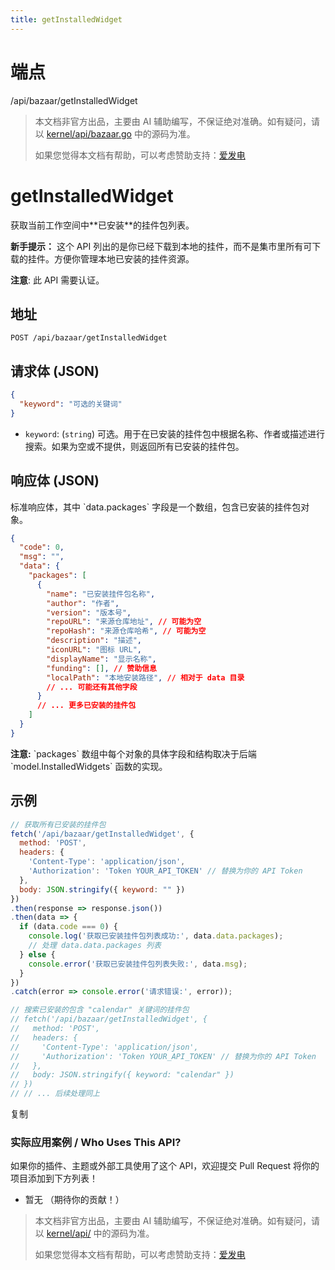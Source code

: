 ```yaml
---
title: getInstalledWidget
---
```

# 端点

/api/bazaar/getInstalledWidget

> 本文档非官方出品，主要由 AI 辅助编写，不保证绝对准确。如有疑问，请以 [kernel/api/bazaar.go](https://github.com/siyuan-note/siyuan/blob/master/kernel/api/bazaar.go) 中的源码为准。
> 
> 如果您觉得本文档有帮助，可以考虑赞助支持：[爱发电](https://afdian.com/a/leolee9086?tab=feed)

# getInstalledWidget

获取当前工作空间中\*\*已安装\*\*的挂件包列表。

**新手提示：** 这个 API 列出的是你已经下载到本地的挂件，而不是集市里所有可下载的挂件。方便你管理本地已安装的挂件资源。

**注意**: 此 API 需要认证。

## 地址

`POST /api/bazaar/getInstalledWidget`

## 请求体 (JSON)

```json
{
  "keyword": "可选的关键词"
}
```

-   `keyword`: (`string`) 可选。用于在已安装的挂件包中根据名称、作者或描述进行搜索。如果为空或不提供，则返回所有已安装的挂件包。

## 响应体 (JSON)

标准响应体，其中 \`data.packages\` 字段是一个数组，包含已安装的挂件包对象。

```json
{
  "code": 0,
  "msg": "",
  "data": {
    "packages": [
      {
        "name": "已安装挂件包名称",
        "author": "作者",
        "version": "版本号",
        "repoURL": "来源仓库地址", // 可能为空
        "repoHash": "来源仓库哈希", // 可能为空
        "description": "描述",
        "iconURL": "图标 URL",
        "displayName": "显示名称",
        "funding": [], // 赞助信息
        "localPath": "本地安装路径", // 相对于 data 目录
        // ... 可能还有其他字段
      }
      // ... 更多已安装的挂件包
    ]
  }
}
```

**注意:** \`packages\` 数组中每个对象的具体字段和结构取决于后端 \`model.InstalledWidgets\` 函数的实现。

## 示例

```javascript
// 获取所有已安装的挂件包
fetch('/api/bazaar/getInstalledWidget', {
  method: 'POST',
  headers: {
    'Content-Type': 'application/json',
    'Authorization': 'Token YOUR_API_TOKEN' // 替换为你的 API Token
  },
  body: JSON.stringify({ keyword: "" })
})
.then(response => response.json())
.then(data => {
  if (data.code === 0) {
    console.log('获取已安装挂件包列表成功:', data.data.packages);
    // 处理 data.data.packages 列表
  } else {
    console.error('获取已安装挂件包列表失败:', data.msg);
  }
})
.catch(error => console.error('请求错误:', error));

// 搜索已安装的包含 "calendar" 关键词的挂件包
// fetch('/api/bazaar/getInstalledWidget', {
//   method: 'POST',
//   headers: {
//     'Content-Type': 'application/json',
//     'Authorization': 'Token YOUR_API_TOKEN' // 替换为你的 API Token
//   },
//   body: JSON.stringify({ keyword: "calendar" })
// })
// // ... 后续处理同上
```

复制

### 实际应用案例 / Who Uses This API?

如果你的插件、主题或外部工具使用了这个 API，欢迎提交 Pull Request 将你的项目添加到下方列表！

-   暂无 （期待你的贡献！）
> 本文档非官方出品，主要由 AI 辅助编写，不保证绝对准确。如有疑问，请以 [kernel/api/](https://github.com/siyuan-note/siyuan/blob/master/kernel/api/) 中的源码为准。
> 
> 如果您觉得本文档有帮助，可以考虑赞助支持：[爱发电](https://afdian.com/a/leolee9086?tab=feed)
